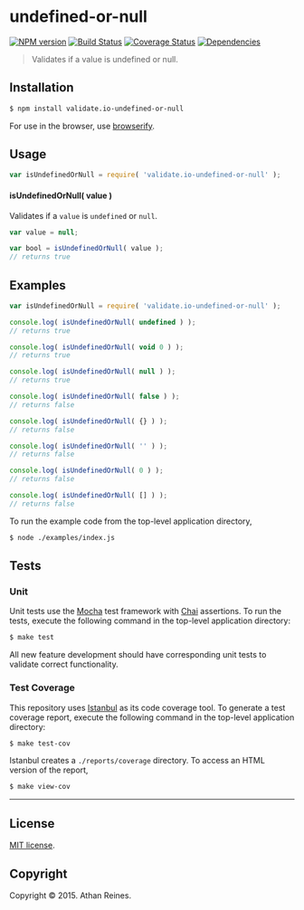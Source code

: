 undefined-or-null
===
[![NPM version][npm-image]][npm-url] [![Build Status][travis-image]][travis-url] [![Coverage Status][coveralls-image]][coveralls-url] [![Dependencies][dependencies-image]][dependencies-url]

> Validates if a value is undefined or null.


## Installation

``` bash
$ npm install validate.io-undefined-or-null
```

For use in the browser, use [browserify](https://github.com/substack/node-browserify).


## Usage

``` javascript
var isUndefinedOrNull = require( 'validate.io-undefined-or-null' );
```

#### isUndefinedOrNull( value )

Validates if a `value` is `undefined` or `null`.

``` javascript
var value = null;

var bool = isUndefinedOrNull( value );
// returns true
```


## Examples

``` javascript
var isUndefinedOrNull = require( 'validate.io-undefined-or-null' );

console.log( isUndefinedOrNull( undefined ) );
// returns true

console.log( isUndefinedOrNull( void 0 ) );
// returns true

console.log( isUndefinedOrNull( null ) );
// returns true

console.log( isUndefinedOrNull( false ) );
// returns false

console.log( isUndefinedOrNull( {} ) );
// returns false

console.log( isUndefinedOrNull( '' ) );
// returns false

console.log( isUndefinedOrNull( 0 ) );
// returns false

console.log( isUndefinedOrNull( [] ) );
// returns false
```

To run the example code from the top-level application directory,

``` bash
$ node ./examples/index.js
```


## Tests

### Unit

Unit tests use the [Mocha](http://mochajs.org) test framework with [Chai](http://chaijs.com) assertions. To run the tests, execute the following command in the top-level application directory:

``` bash
$ make test
```

All new feature development should have corresponding unit tests to validate correct functionality.


### Test Coverage

This repository uses [Istanbul](https://github.com/gotwarlost/istanbul) as its code coverage tool. To generate a test coverage report, execute the following command in the top-level application directory:

``` bash
$ make test-cov
```

Istanbul creates a `./reports/coverage` directory. To access an HTML version of the report,

``` bash
$ make view-cov
```


---
## License

[MIT license](http://opensource.org/licenses/MIT). 


## Copyright

Copyright &copy; 2015. Athan Reines.


[npm-image]: http://img.shields.io/npm/v/validate.io-undefined-or-null.svg
[npm-url]: https://npmjs.org/package/validate.io-undefined-or-null

[travis-image]: http://img.shields.io/travis/validate-io/undefined-or-null/master.svg
[travis-url]: https://travis-ci.org/validate-io/undefined-or-null

[coveralls-image]: https://img.shields.io/coveralls/validate-io/undefined-or-null/master.svg
[coveralls-url]: https://coveralls.io/r/validate-io/undefined-or-null?branch=master

[dependencies-image]: http://img.shields.io/david/validate-io/undefined-or-null.svg
[dependencies-url]: https://david-dm.org/validate-io/undefined-or-null

[dev-dependencies-image]: http://img.shields.io/david/dev/validate-io/undefined-or-null.svg
[dev-dependencies-url]: https://david-dm.org/dev/validate-io/undefined-or-null

[github-issues-image]: http://img.shields.io/github/issues/validate-io/undefined-or-null.svg
[github-issues-url]: https://github.com/validate-io/undefined-or-null/issues
